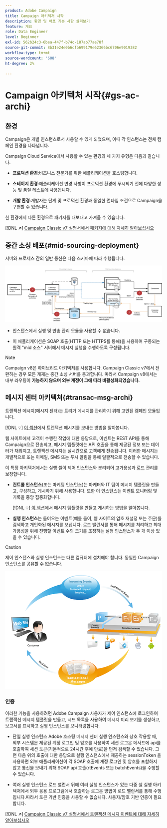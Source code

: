```yaml
---
product: Adobe Campaign
title: Campaign 아키텍처 시작
description: 환경 및 배포 기본 사항 살펴보기
feature: 개요
role: Data Engineer
level: Beginner
exl-id: 562b24c3-6bea-447f-b74c-187ab77ae78f
source-git-commit: 8b31e24e0b6cfb699179e62366bc6706e9019382
workflow-type: tm+mt
source-wordcount: '608'
ht-degree: 2%

---
```


# Campaign 아키텍처 시작{#gs-ac-archi}

## 환경

Campaign은 개별 인스턴스로서 사용할 수 있게 되었으며, 이때 각 인스턴스는 전체 캠페인 환경을 나타냅니다.

Campaign Cloud Service에서 사용할 수 있는 환경의 세 가지 유형은 다음과 같습니다.

* **프로덕션 환경**:비즈니스 전문가를 위한 애플리케이션을 호스팅합니다.

* **스테이지 환경**:애플리케이션 변경 사항이 프로덕션 환경에 푸시되기 전에 다양한 성능 및 품질 테스트에 사용됩니다.

* **개발 환경**:개발자는 단계 및 프로덕션 환경과 동일한 런타임 조건으로 Campaign을 구현할 수 있습니다.

한 환경에서 다른 환경으로 패키지를 내보내고 가져올 수 있습니다.

[!DNL :arrow_upper_right:]  [Campaign Classic v7 설명서에서 패키지에 대해 자세히 알아보십시오](https://experienceleague.adobe.com/docs/campaign-classic/using/getting-started/administration-basics/working-with-data-packages.html)

## 중간 소싱 배포{#mid-sourcing-deployment}

서버와 프로세스 간의 일반 통신은 다음 스키마에 따라 수행됩니다.

![](assets/architecture.png)

* 인스턴스에서 실행 및 반송 관리 모듈을 사용할 수 없습니다.

* 이 애플리케이션은 SOAP 호출(HTTP 또는 HTTPS를 통해)을 사용하여 구동되는 원격 &quot;mid 소스&quot; 서버에서 메시지 실행을 수행하도록 구성됩니다.

>[!NOTE]
>
> Campaign v8은 하이브리드 아키텍처를 사용합니다. Campaign Classic v7에서 전환하는 경우 모든 게재는 중간 소싱 서버를 통과합니다.
> 따라서 Campaign v8에서는 내부 라우팅이 **가능하지 않으며 외부 계정이 그에 따라 비활성화되었습니다.**

## 메시지 센터 아키텍처{#transac-msg-archi}

트랜잭션 메시지(메시지 센터)는 트리거 메시지를 관리하기 위해 고안된 캠페인 모듈입니다.

[!DNL :bulb:]  [이 섹션](../send/transactional.md)에서 트랜잭션 메시지를 보내는 방법을 알아봅니다.

웹 사이트에서 고객이 수행한 작업에 대한 응답으로, 이벤트는 REST API를 통해 Campaign으로 전송되고, 메시지 템플릿에는 API 호출을 통해 제공된 정보 또는 데이터가 채워지고, 트랜잭션 메시지는 실시간으로 고객에게 전송됩니다. 이러한 메시지는 개별적으로 또는 이메일, SMS 또는 푸시 알림을 통해 일괄적으로 전송할 수 있습니다.

이 특정 아키텍처에서는 실행 셀이 제어 인스턴스와 분리되어 고가용성과 로드 관리를 보장합니다.

* **컨트롤 인스턴스**(또는 마케팅 인스턴스)는 마케터와 IT 팀이 메시지 템플릿을 만들고, 구성하고, 게시하기 위해 사용합니다. 또한 이 인스턴스는 이벤트 모니터링 및 기록을 중앙 집중화합니다.

   [!DNL :bulb:]  [이 섹션](../send/transactional.md)에서 메시지 템플릿을 만들고 게시하는 방법을 알아봅니다.

* **실행 인스턴스**&#x200B;는 들어오는 이벤트(예를 들어, 웹 사이트의 암호 재설정 또는 주문)를 검색하고 개인화된 메시지를 보냅니다. 로드 밸런서를 통해 메시지를 처리하고 최대 가용성을 위해 진행할 이벤트 수의 크기를 조정하는 실행 인스턴스가 두 개 이상 있을 수 있습니다.

>[!CAUTION]
>
>제어 인스턴스와 실행 인스턴스는 다른 컴퓨터에 설치해야 합니다. 동일한 Campaign 인스턴스를 공유할 수 없습니다.

![](assets/messagecenter_diagram.png)

### 인증

이러한 기능을 사용하려면 Adobe Campaign 사용자가 제어 인스턴스에 로그인하여 트랜잭션 메시지 템플릿을 만들고, 시드 목록을 사용하여 메시지 미리 보기를 생성하고, 보고서를 표시하고 실행 인스턴스를 모니터링합니다.

* 단일 실행 인스턴스
Adobe 호스팅 메시지 센터 실행 인스턴스와 상호 작용할 때, 외부 시스템은 제공된 계정 로그인 및 암호를 사용하여 세션 로그온 메서드에 api를 호출하여 세션 토큰(기본적으로 24시간 후에 만료)을 먼저 검색할 수 있습니다.
그런 다음 위의 호출에 대한 응답으로 실행 인스턴스에서 제공하는 sessionToken 을 사용하면 외부 애플리케이션이 각 SOAP 호출에 계정 로그인 및 암호를 포함하지 않고 통신을 보내기 위해 SOAP api 호출(rtEvents 또는 batchEvents)을 수행할 수 있습니다.

* 여러 실행 인스턴스
로드 밸런서 뒤에 여러 실행 인스턴스가 있는 다중 셀 실행 아키텍처에서 외부 응용 프로그램에서 호출하는 로그온 방법이 로드 밸런서를 통해 수행됩니다.따라서 토큰 기반 인증을 사용할 수 없습니다. 사용자/암호 기반 인증이 필요합니다.

[!DNL :arrow_upper_right:]  [Campaign Classic v7 설명서에서 트랜잭션 메시지 이벤트에 대해 자세히 알아보십시오](https://experienceleague.adobe.com/docs/campaign-classic/using/transactional-messaging/processing/event-description.html#about-transactional-messaging-datamodel)